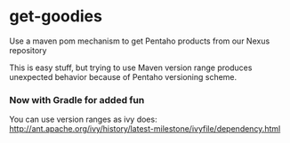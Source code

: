 # get-goodies
Use a maven pom mechanism to get Pentaho products from our Nexus repository

This is easy stuff, but trying to use Maven version range produces unexpected behavior because of Pentaho versioning scheme.

### Now with Gradle for added fun

You can use version ranges as ivy does:
http://ant.apache.org/ivy/history/latest-milestone/ivyfile/dependency.html
